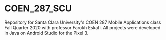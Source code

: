 # COEN_287_SCU
Repository for Santa Clara University's COEN 287 Mobile Applications class Fall Quarter 2020 with professor Farokh Eskafi. All projects were developed in Java on Android Studio for the Pixel 3.
